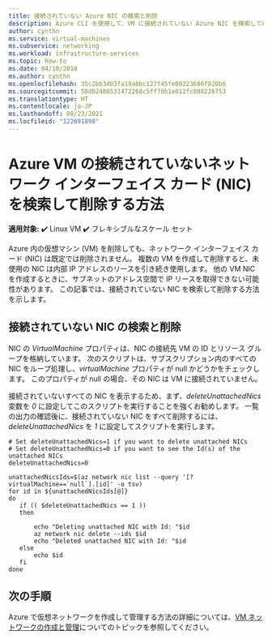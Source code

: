 ```yaml
---
title: 接続されていない Azure NIC の検索と削除
description: Azure CLI を使用して、VM に接続されていない Azure NIC を検索して削除する方法
author: cynthn
ms.service: virtual-machines
ms.subservice: networking
ms.workload: infrastructure-services
ms.topic: how-to
ms.date: 04/10/2018
ms.author: cynthn
ms.openlocfilehash: 35c2bb34b3fa19a8bc127f45fe00223686f820b6
ms.sourcegitcommit: 58d82486531472268c5ff70b1e012fc008226753
ms.translationtype: HT
ms.contentlocale: ja-JP
ms.lasthandoff: 08/23/2021
ms.locfileid: "122691898"
---
```

# <a name="how-to-find-and-delete-unattached-network-interface-cards-nics-for-azure-vms"></a>Azure VM の接続されていないネットワーク インターフェイス カード (NIC) を検索して削除する方法

**適用対象:** :heavy_check_mark: Linux VM :heavy_check_mark: フレキシブルなスケール セット 

Azure 内の仮想マシン (VM) を削除しても、ネットワーク インターフェイス カード (NIC) は既定では削除されません。 複数の VM を作成して削除すると、未使用の NIC は内部 IP アドレスのリースを引き続き使用します。 他の VM NIC を作成するときに、サブネットのアドレス空間で IP リースを取得できない可能性があります。 この記事では、接続されていない NIC を検索して削除する方法を示します。

## <a name="find-and-delete-unattached-nics"></a>接続されていない NIC の検索と削除

NIC の *VirtualMachine* プロパティは、NIC の接続先 VM の ID とリソース グループを格納しています。 次のスクリプトは、サブスクリプション内のすべての NIC をループ処理し、*virtualMachine* プロパティが null かどうかをチェックします。 このプロパティが null の場合、その NIC は VM に接続されていません。

接続されていないすべての NIC を表示するため、まず、*deleteUnattachedNics* 変数を *0* に設定してこのスクリプトを実行することを強くお勧めします。 一覧の出力の確認後に、接続されていない NIC をすべて削除するには、*deleteUnattachedNics* を *1* に設定してスクリプトを実行します。

```azurecli
# Set deleteUnattachedNics=1 if you want to delete unattached NICs
# Set deleteUnattachedNics=0 if you want to see the Id(s) of the unattached NICs
deleteUnattachedNics=0

unattachedNicsIds=$(az network nic list --query '[?virtualMachine==`null`].[id]' -o tsv)
for id in ${unattachedNicsIds[@]}
do
   if (( $deleteUnattachedNics == 1 ))
   then

       echo "Deleting unattached NIC with Id: "$id
       az network nic delete --ids $id
       echo "Deleted unattached NIC with Id: "$id
   else
       echo $id
   fi
done
```

## <a name="next-steps"></a>次の手順

Azure で仮想ネットワークを作成して管理する方法の詳細については、[VM ネットワークの作成と管理](tutorial-virtual-network.md)についてのトピックを参照してください。
